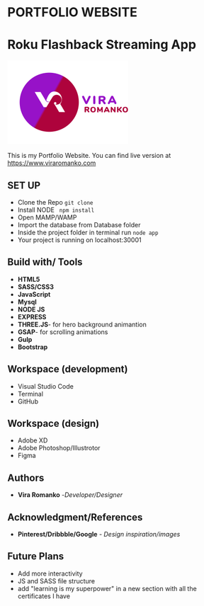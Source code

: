 # PORTFOLIO WEBSITE
# Roku Flashback Streaming App

![Image description](public/images/logo_nav.svg)

This is my Portfolio Website. You can find live version at https://www.viraromanko.com


## SET UP
* Clone the Repo ```git clone```
* Install NODE ``` npm install```
* Open MAMP/WAMP
* Import the database from Database folder
* Inside the project folder in terminal run ```node app```
* Your project is running on localhost:30001



## Build with/ Tools
* **HTML5**
* **SASS/CSS3**
* **JavaScript**
* **Mysql**
* **NODE JS**
* **EXPRESS**
* **THREE.JS**- for hero background animantion
* **GSAP**-  for scrolling animations
* **Gulp**
* **Bootstrap**

## Workspace (development)
* Visual Studio Code
* Terminal
* GitHub


## Workspace (design)
* Adobe XD
* Adobe Photoshop/Illustrotor
* Figma


## Authors
* **Vira Romanko** -*Developer/Designer*


## Acknowledgment/References

* **Pinterest/Dribbble/Google** - *Design inspiration/images* 


## Future Plans
* Add more interactivity
* JS and SASS file structure
* add "learning is my superpower" in a new section with all the certificates I have




